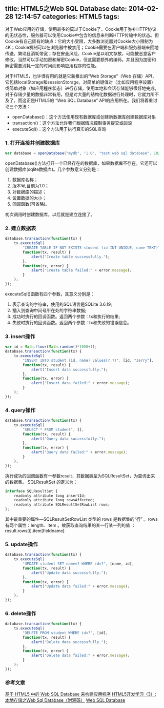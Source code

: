 title: HTML5之Web SQL Database
date: 2014-02-28 12:14:57
categories: HTML5
tags:
---
对于Web应用的存储，使用最多的莫过于Cookie了。Cookie用于弥补HTTP协议的无状态性，服务器可以使用Cookie中包含的信息来判断HTTP传输中的状态。但Cookie有自己固有的缺点：它的大小受限，大多数浏览器对Cookie大小限制为4K；Cookie机制可以在浏览器中被禁用；Cookie需要在客户端和服务器端来回地传送，繁琐且消耗带宽；存在安全风险，Cookie是以明文存放，可能被恶意客户修改，当然可以手动加密和解密Cookie，但这需要额外的编码，并且因为加密和解密需要消耗一定的时间而影响应用程序的性能。

对于HTML5，也许很有用的就是它新推出的“Web Storage”（Web 存储）API，它包括localStorage和sessionStorage，对简单的键值对（比如应用程序设置）或简单对象（如应用程序状态）进行存储，使用本地和会话存储能够很好地完成，对于存储少量的数据非常有用，但是对大量的结构化数据进行处理时，它就力所不及了，而这正是HTML5的 “Web SQL Database” API的应用所在。我们将着重讨论三个方法：
- openDatabase()：这个方法使用现有数据库或创建新数据库创建数据库对象
- transaction()：这个方法允许我们根据情况控制事务提交或回滚
- executeSql()：这个方法用于执行真实的SQL查询
<!-- more -->
### 1. 打开连接并创建数据库
```javascript
var database = openDatabase("mydb", "1.0", "test web sql database", 1024 * 1024, function() {});
```
openDatabase()方法打开一个已经存在的数据库，如果数据库不存在，它还可以创建数据库(sqlite数据库)。几个参数意义分别是：
1. 数据库名称；
2. 版本号,目前为1.0；
3. 对数据库的描述；
4. 设置数据的大小；
5. 回调函数(可省略)。

初次调用时创建数据库，以后就是建立连接了。

### 2. 建立数据表
```javascript
database.transaction(function(tx) {
    tx.executeSql(
        "CREATE TABLE IF NOT EXISTS student (id INT UNIQUE, name TEXT)", [],
        function(tx, result) {
            alert("Create table successfully.");
        },
        function(tx, error) {
            alert("Create table failed:" + error.message);
        }
    );
});
```
executeSql()函数有四个参数，其意义分别是：
1. 表示查询的字符串，使用的SQL语言是SQLite 3.6.19;
2. 插入到查询中问号所在处的字符串数据;
3. 成功时执行的回调函数。返回两个参数：tx和执行的结果;
4. 失败时执行的回调函数。返回两个参数：tx和失败的错误信息。

### 3. insert操作
```javascript
var id = Math.floor(Math.random()*1000+1);
database.transaction(function(tx) {
    tx.executeSql(
        "INSERT INTO student (id, name) values(?,?)", [id, "Jerry"],
        function(tx, result) {
            alert("Insert data successfully.");
        },
        function(tx, error) {
            alert("Insert data failed:" + error.message);
        }
    );
});
```

### 4. query操作
```javascript
database.transaction(function(tx) {
    tx.executeSql(
        "SELECT * FROM student", [],
        function(tx, result) {
            alert("Query data successfully.");
        },
        function(tx, error) {
            alert("Query data failed:" + error.message);
        }
    );
});
```
执行成功的回调函数有一参数result，其数据类型为SQLResultSet，为查询出来的数据集。
SQLResultSet 的定义为：
```javascript
interface SQLResultSet {
    readonly attribute long insertId;
    readonly attribute long rowsAffected;
    readonly attribute SQLResultSetRowList rows;
};
```
其中最重要的属性—SQLResultSetRowList 类型的 rows 是数据集的“行” 。rows有两个属性：length、item 。故获取查询结果的某一行某一列的值 ：result.rows[i].item[fieldname]

### 5. update操作
```javascript
database.transaction(function(tx) {
    tx.executeSql(
        "UPDATE student SET name=? WHERE id=?", [name, id],
        function(tx, result) {
            alert("Update data successfully.");
        },
        function(tx, error) {
            alert("Update data failed:" + error.message);
        }
    );
});
```

### 6. delete操作
```javascript
database.transaction(function(tx) {
    tx.executeSql(
        "DELETE FROM student WHERE id=?", [id],
        function(tx, result) {
            alert("Delete data successfully.");
        },
        function(tx, error) {
            alert("Delete data failed:" + error.message);
        }
    );
});
```

### 参考文章
[基于 HTML5 中的 Web SQL Database 来构建应用程序](http://www.ibm.com/developerworks/cn/web/1108_zhaifeng_websqldb/)
[HTML5开发学习（3）:本地存储之Web Sql Database（附源码）](http://www.cnblogs.com/xumingxiang/archive/2012/03/25/2416418.html)
[Web SQL Database](http://www.w3.org/TR/webdatabase/)